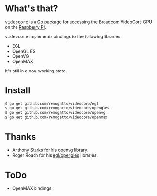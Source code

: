 # What's that?

<tt>videocore</tt> is a [Go](http://golang.org) package for accessing
the Broadcom VideoCore GPU on the [Raspberry
PI](http://www.raspberrypi.org).

<tt>videocore</tt> implements bindings to the following libraries:

* EGL
* OpenGL ES
* OpenVG
* OpenMAX

It's still in a non-working state.

# Install

~~~bash
$ go get github.com/remogatto/videocore/egl
$ go get github.com/remogatto/videocore/opengles
$ go get github.com/remogatto/videocore/openvg
$ go get github.com/remogatto/videocore/openmax
~~~

# Thanks

* Anthony Starks for his [openvg](https://github.com/ajstarks/openvg) library.
* Roger Roach for his [egl/opengles](https://github.com/mortdeus/egles) libraries.

# ToDo

* OpenMAX bindings
